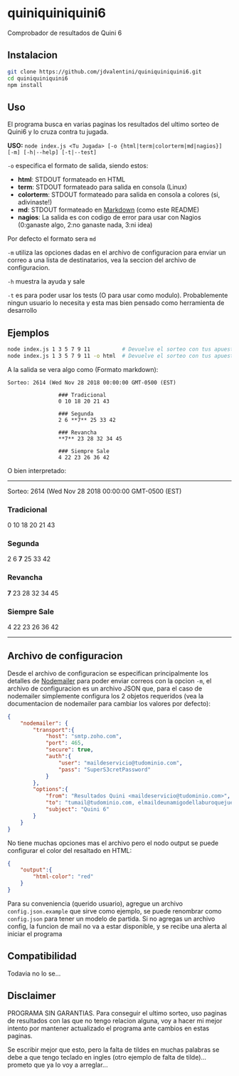 # quiniquiniquini6
Comprobador de resultados de Quini 6

## Instalacion
```bash
git clone https://github.com/jdvalentini/quiniquiniquini6.git
cd quiniquiniquini6
npm install
```

## Uso
El programa busca en varias paginas los resultados del ultimo sorteo de Quini6 y lo cruza contra tu jugada.

**USO:** `node index.js <Tu Jugada> [-o {html|term|colorterm|md|nagios}] [-m] [-h|--help] [-t|--test]`

`-o` especifica el formato de salida, siendo estos:
* **html**: STDOUT formateado en HTML
* **term**: STDOUT formateado para salida en consola (Linux)
* **colorterm**: STDOUT formateado para salida en consola a colores (si, adivinaste!)
* **md**: STDOUT formateado en [Markdown][1] (como este README)
* **nagios**: La salida es con codigo de error para usar con Nagios (0:ganaste algo, 2:no ganaste nada, 3:ni idea)

Por defecto el formato sera `md`

`-m` utiliza las opciones dadas en el archivo de configuracion para enviar un correo a una lista de destinatarios, vea la seccion del archivo de configuracion.

`-h` muestra la ayuda y sale

`-t` es para poder usar los tests (O para usar como modulo). Probablemente ningun usuario lo necesita y esta mas bien pensado como herramienta de desarrollo

## Ejemplos
```bash
node index.js 1 3 5 7 9 11          # Devuelve el sorteo con tus apuestas resaltadas
node index.js 1 3 5 7 9 11 -o html  # Devuelve el sorteo con tus apuestas resaltadas en formato HTML (Util para mail)
```

A la salida se vera algo como (Formato markdown):
```
Sorteo: 2614 (Wed Nov 28 2018 00:00:00 GMT-0500 (EST)

                ### Tradicional
                0 10 18 20 21 43
                
                ### Segunda
                2 6 **7** 25 33 42
                
                ### Revancha
                **7** 23 28 32 34 45
                
                ### Siempre Sale
                4 22 23 26 36 42

```
O bien interpretado:

------------------------------------------------------
Sorteo: 2614 (Wed Nov 28 2018 00:00:00 GMT-0500 (EST)
 
### Tradicional
0 10 18 20 21 43
                 
### Segunda
2 6 **7** 25 33 42
                 
### Revancha
**7** 23 28 32 34 45
                 
### Siempre Sale
4 22 23 26 36 42

------------------------------------------------------

## Archivo de configuracion
Desde el archivo de configuracion se especifican principalmente los detalles de [Nodemailer][2] para poder enviar correos con la opcion `-m`, el archivo de configuracion es un archivo JSON que, para el caso de nodemailer simplemente configura los 2 objetos requeridos (vea la documentacion de nodemailer para cambiar los valores por defecto):

```json
{
    "nodemailer": {
        "transport":{
            "host": "smtp.zoho.com",
            "port": 465,
            "secure": true,
            "auth":{
                "user": "maildeservicio@tudominio.com",
                "pass": "SuperS3cretPassword"
            }
        },
        "options":{
            "from": "Resultados Quini <maildeservicio@tudominio.com>",
            "to": "tumail@tudominio.com, elmaildeunamigodellaburoquejuegaconvos@tudominio.com",
            "subject": "Quini 6"
        }
    }
}
```

No tiene muchas opciones mas el archivo pero el nodo output se puede configurar el color del resaltado en HTML:

```json
{
    "output":{
        "html-color": "red"
    }
}
```
Para su conveniencia (querido usuario), agregue un archivo `config.json.example` que sirve como ejemplo, se puede renombrar como `config.json` para tener un modelo de partida. Si no agregas un archivo config, la funcion de mail no va a estar disponible, y se recibe una alerta al iniciar el programa

## Compatibilidad
Todavia no lo se...

## Disclaimer
PROGRAMA SIN GARANTIAS. Para conseguir el ultimo sorteo, uso paginas de resultados con las que no tengo relacion alguna, voy a hacer mi mejor intento por mantener actualizado el programa ante cambios en estas paginas.

Se escribir mejor que esto, pero la falta de tildes en muchas palabras se debe a que tengo teclado en ingles (otro ejemplo de falta de tilde)... prometo que ya lo voy a arreglar...


[1]: https://daringfireball.net/projects/markdown/syntax
[2]: https://nodemailer.com/about/